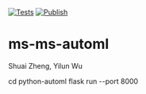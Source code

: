 [![Tests](https://github.com/szheng3/ms-automl/actions/workflows/python-app.yml/badge.svg)](https://github.com/szheng3/ms-automl/actions/workflows/python-app.yml)
[![Publish](https://github.com/szheng3/ms-automl/actions/workflows/publish.yml/badge.svg)](https://github.com/szheng3/ms-automl/actions/workflows/publish.yml)


# ms-ms-automl
Shuai Zheng, Yilun Wu


cd python-automl
flask run --port 8000 